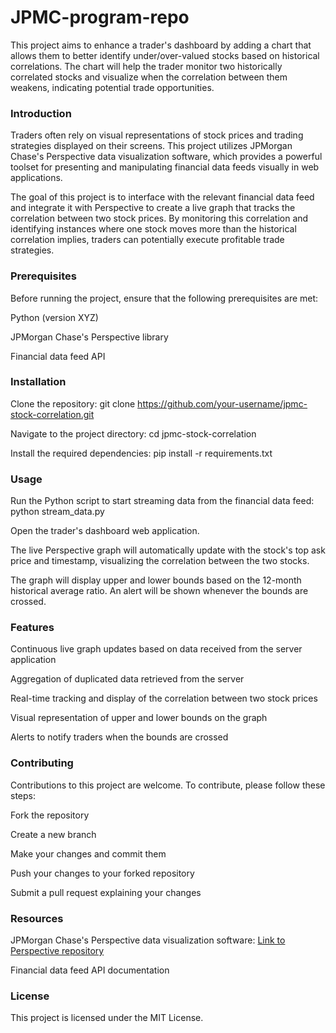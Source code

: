 # JPMC-program-repo

This project aims to enhance a trader's dashboard by adding a chart that allows them to better identify under/over-valued stocks based on historical correlations. The chart will help the trader monitor two historically correlated stocks and visualize when the correlation between them weakens, indicating potential trade opportunities.

### Introduction
Traders often rely on visual representations of stock prices and trading strategies displayed on their screens. This project utilizes JPMorgan Chase's Perspective data visualization software, which provides a powerful toolset for presenting and manipulating financial data feeds visually in web applications.

The goal of this project is to interface with the relevant financial data feed and integrate it with Perspective to create a live graph that tracks the correlation between two stock prices. By monitoring this correlation and identifying instances where one stock moves more than the historical correlation implies, traders can potentially execute profitable trade strategies.

### Prerequisites
Before running the project, ensure that the following prerequisites are met:

Python (version XYZ)

JPMorgan Chase's Perspective library

Financial data feed API

### Installation
Clone the repository: git clone https://github.com/your-username/jpmc-stock-correlation.git

Navigate to the project directory: cd jpmc-stock-correlation

Install the required dependencies: pip install -r requirements.txt

### Usage
Run the Python script to start streaming data from the financial data feed: python stream_data.py

Open the trader's dashboard web application.

The live Perspective graph will automatically update with the stock's top ask price and timestamp, visualizing the correlation between the two stocks.

The graph will display upper and lower bounds based on the 12-month historical average ratio. An alert will be shown whenever the bounds are crossed.

### Features
Continuous live graph updates based on data received from the server application

Aggregation of duplicated data retrieved from the server

Real-time tracking and display of the correlation between two stock prices

Visual representation of upper and lower bounds on the graph

Alerts to notify traders when the bounds are crossed

### Contributing
Contributions to this project are welcome. To contribute, please follow these steps:

Fork the repository

Create a new branch

Make your changes and commit them

Push your changes to your forked repository

Submit a pull request explaining your changes

### Resources
JPMorgan Chase's Perspective data visualization software: [Link to Perspective repository](https://perspective.finos.org/)

Financial data feed API documentation

### License
This project is licensed under the MIT License.
